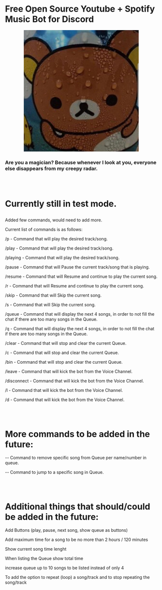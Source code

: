 # Free Open Source Youtube + Spotify Music Bot for Discord

<p align="center">
  <img src="img/sup.jpg?raw=true" alt="Hey there" width="380" height="400"><br>
  <h3>Are you a magician? Because whenever I look at you, everyone else disappears from my creepy radar.</h3>
</p>
<br><br>

<p><h1>Currently still in test mode.</p></h1>

Added few commands, would need to add more.
<p>Current list of commands is as follows:</p>

<p>/p - Command that will play the desired track/song.</p>
<p>/play - Command that will play the desired track/song.</p>
<p>/playing - Command that will play the desired track/song.</p>

<p>/pause - Command that will Pause the current track/song that is playing.</p>

<p>/resume - Command that will Resume and continue to play the current song.</p>
<p>/r - Command that will Resume and continue to play the current song.</p>

<p>/skip - Command that will Skip the current song.</p>
<p>/s - Command that will Skip the current song.</p>

<p>/queue - Command that will display the next 4 songs, in order to not fill the chat if there are too many songs in the Queue.</p>
<p>/q - Command that will display the next 4 songs, in order to not fill the chat if there are too many songs in the Queue.</p>

<p>/clear - Command that will stop and clear the current Queue.</p>
<p>/c - Command that will stop and clear the current Queue.</p>
<p>/bin - Command that will stop and clear the current Queue.</p>

<p>/leave - Command that will kick the bot from the Voice Channel.</p>
<p>/disconnect - Command that will kick the bot from the Voice Channel.</p>
<p>/l - Command that will kick the bot from the Voice Channel.</p>
<p>/d - Command that will kick the bot from the Voice Channel.</p>

<br><br>
# More commands to be added in the future:

<p>-- Command to remove specific song from Queue per name/number in queue.</p>
<p>-- Command to jump to a specific song in Queue.</p>

<br><br>
# Additional things that should/could be added in the future:
<p>Add Buttons (play, pause, next song, show queue as buttons)</p>
<p>Add maximum time for a song to be no more than 2 hours / 120 minutes</p>
<p>Show current song time lenght</p>
<p>When listing the Queue show total time</p>
<p>increase queue up to 10 songs to be listed instead of only 4</p>
<p>To add the option to repeat (loop) a song/track and to stop repeating the song/track</p>

